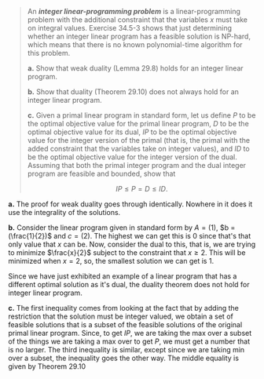 > An ***integer linear-programming problem*** is a linear-programming problem with the additional constraint that the variables $x$ must take on integral values. Exercise 34.5-3 shows that just determining whether an integer linear program has a feasible solution is NP-hard, which means that there is no known polynomial-time algorithm for this problem.
> 
> **a.** Show that weak duality (Lemma 29.8) holds for an integer linear program.
> 
> **b.** Show that duality (Theorem 29.10) does not always hold for an integer linear program.
> 
> **c.** Given a primal linear program in standard form, let us define $P$ to be the optimal objective value for the primal linear program, $D$ to be the optimal objective value for its dual, $IP$ to be the optimal objective value for the integer version of the primal (that is, the primal with the added constraint that the variables take on integer values), and $ID$ to be the optimal objective value for the integer version of the dual. Assuming that both the primal integer program and the dual integer program are feasible and bounded, show that
> 
> $$IP \le P = D \le ID.$$

**a.** The proof for weak duality goes through identically. Nowhere in it does it use the integrality of the solutions.

**b.** Consider the linear program given in standard form by $A = (1)$, $b = (\frac{1}{2})$ and $c = (2)$. The highest we can get this is $0$ since that's that only value that $x$ can be. Now, consider the dual to this, that is, we are trying to minimize $\frac{x}{2}$ subject to the constraint that $x \ge 2$. This will be minimized when $x = 2$, so, the smallest solution we can get is $1$.

Since we have just exhibited an example of a linear program that has a different optimal solution as it's dual, the duality theorem does not hold for integer linear program.

**c.** The first inequality comes from looking at the fact that by adding the restriction that the solution must be integer valued, we obtain a set of feasible solutions that is a subset of the feasible solutions of the original primal linear program. Since, to get $IP$, we are taking the max over a subset of the things we are taking a max over to get $P$, we must get a number that is no larger. The third inequality is similar, except since we are taking min over a subset, the inequality goes the other way. The middle equality is given by Theorem 29.10

